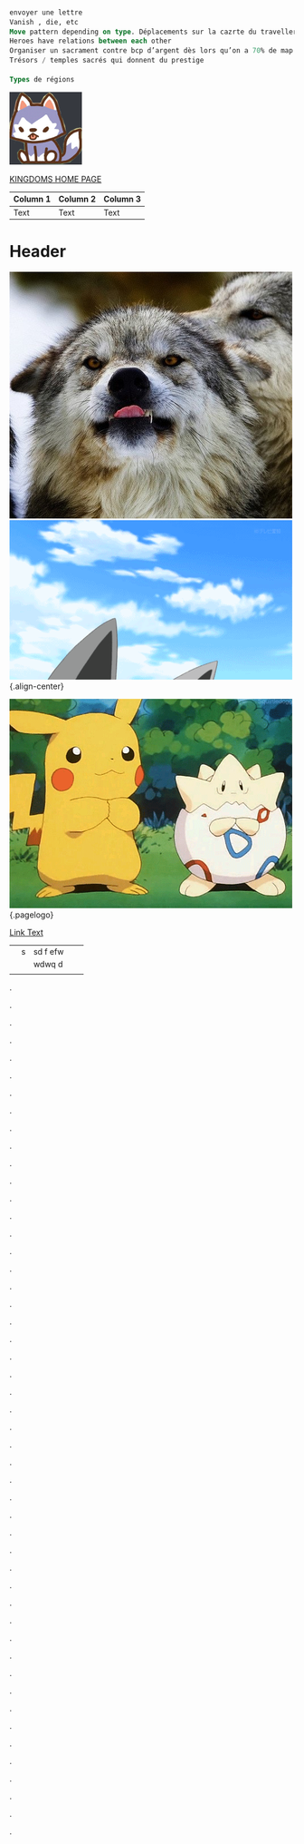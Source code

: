<!-- TITLE: Home -->
<!-- SUBTITLE: A quick summary of Home -->


```sql


envoyer une lettre
Vanish , die, etc
Move pattern depending on type. Déplacements sur la cazrte du traveller. Si hors de protée on ne peut pas le contacter sauf en envoyant une lettre. Preferred regions or region type (city, forest…)
Heroes have relations between each other
Organiser un sacrament contre bcp d’argent dès lors qu’on a 70% de map control ou plus, et qui permet de gagner la partie ? Avec un %age de chances de gagner qui augmente au cours du temps ?
Trésors / temples sacrés qui donnent du prestige

Types de régions


```

![C 226 Fa 22 C 35 Aff 6 C 9 A 6 E 7 D 79827 F 9 Bec](/uploads/c-226-fa-22-c-35-aff-6-c-9-a-6-e-7-d-79827-f-9-bec.png "C 226 Fa 22 C 35 Aff 6 C 9 A 6 E 7 D 79827 F 9 Bec")



[KINGDOMS HOME PAGE](kingdoms-game)


| Column 1 | Column 2 | Column 3 |
| -------- | -------- | -------- |
| Text     | Text     | Text     |

# Header

![Aaaa](/uploads/aaaa.jpg "Aaaa")
![Giphy 3](/uploads/giphy-3.gif "Giphy 3"){.align-center}

![Source](/uploads/source.gif "Source"){.pagelogo}

[Link Text](/personal-noes)

|   |   |          |   |   |
|---|---|----------|---|---|
|   | s | sd f efw |   |   |
|   |   | wdwq d   |   |   |
|   |   |          |   |   |

.

.

.

.

.

.

.

.

.

.

.

.

.

.

.

.

.

.

.

.

.

.

.

.

.

.

.

.

.

.

.

.

.

.

.

.

.

.

.

.

.

.

.

.

.

.

.

.

.
